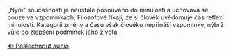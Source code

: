 
„Nyní" současnosti je neustále posouváno do minulosti a uchovává se pouze ve vzpomínkách. Filozofové říkají, že si člověk uvědomuje čas reflexí minulosti. Kategorii změny a času však člověku nepřináší vzpomínky, nýbrž vůle po zlepšení podmínek jeho života.

[🔊 Poslechnout audio](/data/7-paragraphs/audio/chapter_27/para_006-Nyn-souasnosti-je-neustle-posouvno-do-minulo.mp3)

